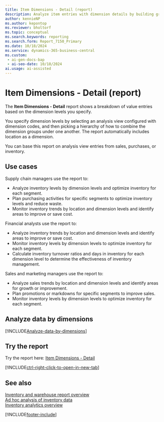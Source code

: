 ```yaml
---
title: Item Dimensions - Detail (report)
description: Analyze item entries with dimension details by building groups of dimensions for combinations of dimension values. View a breakdown of value entries for each group.
author: kennieNP
ms.author: kepontop
ms.reviewer: bholtorf
ms.topic: conceptual
ms.search.keywords: reporting
ms.search.form: Report_7150_Primary
ms.date: 10/18/2024
ms.service: dynamics-365-business-central
ms.custom:
 - ai-gen-docs-bap
 - ai-seo-date: 10/18/2024
ai.usage: ai-assisted
---
```


# Item Dimensions - Detail (report)

The **Item Dimensions - Detail** report shows a breakdown of value entries based on the dimension levels you specify.

You specify dimension levels by selecting an analysis view configured with dimension codes, and then picking a hierarchy of how to combine the dimension groups under one another. The report automatically includes location as a dimension.

You can base this report on analysis view entries from sales, purchases, or inventory.

## Use cases

<!-- 
Prompt

Below is a report in an ERP system. Provide 3-4 use cases for different personas working with inventory.
Format like this:    
  
As a <persona>, use the report to    
* use case 1  
* use case 2    

Do not capitalize the persona names. 

## Report name
Item Dimensions - Detail

### What the report does
Shows a breakdown of value entries based on dimension levels specified by the user. 

Dimension levels are specified by selecting an analysis view configured with dimension codes, then picking a hierarchy of how the dimension groups are grouped under one another. Location is automatically included as a dimension.

This report can be based on analysis view entries from either sales, purchase or inventory areas.

### Use cases
Analyse your item entries with dimension detail by building a grouping of dimensions for each permutation of dimension values, and view a breakdown of value entries for each segment

Please include your data sources and URLs

-->

Supply chain managers use the report to:

* Analyze inventory levels by dimension levels and optimize inventory for each segment.
* Plan purchasing activities for specific segments to optimize inventory levels and reduce waste.
* Monitor inventory trends by location and dimension levels and identify areas to improve or save cost.

Financial analysts use the report to:

* Analyze inventory trends by location and dimension levels and identify areas to improve or save cost.
* Monitor inventory levels by dimension levels to optimize inventory for each segment.
* Calculate inventory turnover ratios and days in inventory for each dimension level to determine the effectiveness of inventory management.

Sales and marketing managers use the report to:

* Analyze sales trends by location and dimension levels and identify areas for growth or improvement.
* Plan promotions or markdowns for specific segments to improve sales.
* Monitor inventory levels by dimension levels to optimize inventory for each segment.

## Analyze data by dimensions

[!INCLUDE[Analyze-data-by-dimensions](../includes/analyze-data-by-dimensions-report-include.md)]

## Try the report

Try the report here: [Item Dimensions - Detail](https://businesscentral.dynamics.com?report=7150)

[!INCLUDE[ctrl-right-click-to-open-in-new-tab](../includes/ctrl-right-click-to-open-in-new-tab.md)]


## See also

[Inventory and warehouse report overview](../inventory-WMS-reports.md)  
[Ad hoc analysis of inventory data](../ad-hoc-analysis-inventory.md)  
[Inventory analytics overview](../inventory-analytics-overview.md)  

[!INCLUDE[footer-include](../includes/footer-banner.md)]